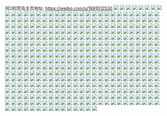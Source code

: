 阿2的荒岛主页地址: https://weibo.com/u/1991012530 
![](https://wx4.sinaimg.cn/mw2000/76ac70b2gy1h9et2fg5lkj21kw2dcb2a.jpg) 
![](https://wx4.sinaimg.cn/mw2000/76ac70b2gy1h9et2ddtcnj21kw2dc4qq.jpg) 
![](https://wx4.sinaimg.cn/mw2000/76ac70b2gy1h9et2hd7u2j21kw2dchdu.jpg) 
![](https://wx4.sinaimg.cn/mw2000/76ac70b2gy1h9et2jayh5j21kw2dce82.jpg) 
![](https://wx4.sinaimg.cn/mw2000/76ac70b2gy1h9et2lcbfdj21kw2dc7wi.jpg) 
![](https://wx4.sinaimg.cn/mw2000/76ac70b2gy1h9et2nfazgj21kw2dc4qq.jpg) 
![](https://wx4.sinaimg.cn/mw2000/76ac70b2gy1h9et2qoyavj21kw2dcb2a.jpg) 
![](https://wx4.sinaimg.cn/mw2000/76ac70b2gy1h9et2thrcoj21kw2dce82.jpg) 
![](https://wx4.sinaimg.cn/mw2000/76ac70b2gy1h9et2wjiwaj21kw2dcnpe.jpg) 
![](https://wx4.sinaimg.cn/mw2000/76ac70b2gy1h9et2yq3qhj21kw2dchdu.jpg) 
![](https://wx4.sinaimg.cn/mw2000/76ac70b2gy1h9et31uyuwj21kw2dce82.jpg) 
![](https://wx4.sinaimg.cn/mw2000/76ac70b2gy1h9et33vk49j21kw2dce82.jpg) 
![](https://wx4.sinaimg.cn/mw2000/76ac70b2gy1h9et36ch7ij21kw2dce82.jpg) 
![](https://wx4.sinaimg.cn/mw2000/76ac70b2gy1h90cs7b20kj21q72aykjm.jpg) 
![](https://wx4.sinaimg.cn/mw2000/76ac70b2gy1h90cs8ce36j21s02dchdu.jpg) 
![](https://wx4.sinaimg.cn/mw2000/76ac70b2gy1h90cs9ap9aj21s02dchdu.jpg) 
![](https://wx4.sinaimg.cn/mw2000/76ac70b2gy1h90csa9hrqj21p829nb2a.jpg) 
![](https://wx4.sinaimg.cn/mw2000/76ac70b2gy1h90csbcujuj21py2alb2a.jpg) 
![](https://wx4.sinaimg.cn/mw2000/76ac70b2gy1h90cscavbqj21s02dcb2a.jpg) 
![](https://wx4.sinaimg.cn/mw2000/76ac70b2gy1h90csdak8nj21ps2aee82.jpg) 
![](https://wx4.sinaimg.cn/mw2000/76ac70b2gy1h90cs6b765j21pe29ve82.jpg) 
![](https://wx4.sinaimg.cn/mw2000/76ac70b2gy1h90cse5ydqj21lo24w4qq.jpg) 
![](https://wx4.sinaimg.cn/mw2000/76ac70b2gy1h90csezx3cj21ne276b2a.jpg) 
![](https://wx4.sinaimg.cn/mw2000/76ac70b2gy1h8dzefr7b3j21vm35skjl.jpg) 
![](https://wx4.sinaimg.cn/mw2000/76ac70b2gy1h8dze33p0tj21w236cb2a.jpg) 
![](https://wx4.sinaimg.cn/mw2000/76ac70b2gy1h8dze9c9ftj21eo2cghac.jpg) 
![](https://wx4.sinaimg.cn/mw2000/76ac70b2gy1h8dze8qxg5j21gt2dj1kx.jpg) 
![](https://wx4.sinaimg.cn/mw2000/76ac70b2gy1h8dzee4ingj21vm35shdt.jpg) 
![](https://wx4.sinaimg.cn/mw2000/76ac70b2gy1h8dze5hrd6j21w036c4qq.jpg) 
![](https://wx4.sinaimg.cn/mw2000/76ac70b2gy1h8dzecli0rj21vl35snpd.jpg) 
![](https://wx4.sinaimg.cn/mw2000/76ac70b2gy1h8dze7vgzpj21w036c7wi.jpg) 
![](https://wx4.sinaimg.cn/mw2000/76ac70b2gy1h8dzeazo0rj21vm35skjm.jpg) 
![](https://wx4.sinaimg.cn/mw2000/76ac70b2gy1h8dze0xj4jj21vl35su0x.jpg) 
![](https://wx4.sinaimg.cn/mw2000/76ac70b2gy1h7uuf4hiltj218o1nknpd.jpg) 
![](https://wx4.sinaimg.cn/mw2000/76ac70b2gy1h7uuf741ujj21nk18oqv5.jpg) 
![](https://wx4.sinaimg.cn/mw2000/76ac70b2gy1h7uuf3luwxj218o1nkx6p.jpg) 
![](https://wx4.sinaimg.cn/mw2000/76ac70b2gy1h7uuf9r958j21nk18okjl.jpg) 
![](https://wx4.sinaimg.cn/mw2000/76ac70b2gy1h7uuf63fkpj21nk18ox6p.jpg) 
![](https://wx4.sinaimg.cn/mw2000/76ac70b2gy1h7uufb1rdaj218o1nk1ky.jpg) 
![](https://wx4.sinaimg.cn/mw2000/76ac70b2gy1h7uufdans2j21nk193u0x.jpg) 
![](https://wx4.sinaimg.cn/mw2000/76ac70b2gy1h7uufeigz0j218o1nku0x.jpg) 
![](https://wx4.sinaimg.cn/mw2000/76ac70b2gy1h7uufg0h2uj21nk18oqv5.jpg) 
![](https://wx4.sinaimg.cn/mw2000/76ac70b2gy1h7uuf8jjpsj21nk18ob2a.jpg) 
![](https://wx4.sinaimg.cn/mw2000/76ac70b2gy1h7uufhctnvj21nk18oqv5.jpg) 
![](https://wx4.sinaimg.cn/mw2000/76ac70b2gy1h7nj2aocztj21yc0wiqv5.jpg) 
![](https://wx4.sinaimg.cn/mw2000/76ac70b2gy1h7nj2c8syuj21yc0wiqv5.jpg) 
![](https://wx4.sinaimg.cn/mw2000/76ac70b2gy1h7mpri0xgej20u00u0wj4.jpg) 
![](https://wx4.sinaimg.cn/mw2000/76ac70b2gy1h7jr1kxg5jj22dc1kwnpd.jpg) 
![](https://wx4.sinaimg.cn/mw2000/76ac70b2gy1h7jr0gfbxtj22dc1kwu0x.jpg) 
![](https://wx4.sinaimg.cn/mw2000/76ac70b2gy1h7jr0kapdpj22dc1m2b2a.jpg) 
![](https://wx4.sinaimg.cn/mw2000/76ac70b2gy1h7jr0htwf5j21k72dcqv5.jpg) 
![](https://wx4.sinaimg.cn/mw2000/76ac70b2gy1h7jr0ilakvj21kw2dcb29.jpg) 
![](https://wx4.sinaimg.cn/mw2000/76ac70b2gy1h7jqphw9lgj22dc1kwnpd.jpg) 
![](https://wx4.sinaimg.cn/mw2000/76ac70b2gy1h7jqpjfwmzj22dc1kwqv5.jpg) 
![](https://wx4.sinaimg.cn/mw2000/76ac70b2gy1h7j8sr3z23j21900u0jz2.jpg) 
![](https://wx4.sinaimg.cn/mw2000/76ac70b2gy1h7j8srpguzj21900u0wuj.jpg) 
![](https://wx4.sinaimg.cn/mw2000/76ac70b2gy1h7j8snocm1j20u019qqbu.jpg) 
![](https://wx4.sinaimg.cn/mw2000/76ac70b2gy1h7j8sn9d4gj22p81st4qq.jpg) 
![](https://wx4.sinaimg.cn/mw2000/76ac70b2gy1h7j8sqfq8pj20u0190thk.jpg) 
![](https://wx4.sinaimg.cn/mw2000/76ac70b2gy1h7j8sl06r8j22p81stqv6.jpg) 
![](https://wx4.sinaimg.cn/mw2000/76ac70b2gy1h7j8sm62gaj21st2p8npe.jpg) 
![](https://wx4.sinaimg.cn/mw2000/76ac70b2gy1h7j8w8974qj21900u0tip.jpg) 
![](https://wx4.sinaimg.cn/mw2000/76ac70b2gy1h7j8so2z6ij20ty19ek1h.jpg) 
![](https://wx4.sinaimg.cn/mw2000/76ac70b2gy1h7j8souu8hj21900u0n4e.jpg) 
![](https://wx4.sinaimg.cn/mw2000/76ac70b2gy1h7j8sq25qcj20u0190jzx.jpg) 
![](https://wx4.sinaimg.cn/mw2000/76ac70b2gy1h66dif6urwj21s02dcgsw.jpg) 
![](https://wx4.sinaimg.cn/mw2000/76ac70b2gy1h66di7okxej21s02dcak4.jpg) 
![](https://wx4.sinaimg.cn/mw2000/76ac70b2gy1h66di9vp7qj23402bvk0y.jpg) 
![](https://wx4.sinaimg.cn/mw2000/76ac70b2gy1h66di31c1mj23402bv1kz.jpg) 
![](https://wx4.sinaimg.cn/mw2000/76ac70b2gy1h66di5kfiej236c367h34.jpg) 
![](https://wx4.sinaimg.cn/mw2000/76ac70b2gy1h66dih2a3pj20wx17w1ei.jpg) 
![](https://wx4.sinaimg.cn/mw2000/76ac70b2gy1h66die7hd1j23402bvgte.jpg) 
![](https://wx4.sinaimg.cn/mw2000/76ac70b2gy1h66dig8aqfj21pu2ag45u.jpg) 
![](https://wx4.sinaimg.cn/mw2000/76ac70b2gy1h66dic2m9zj23402bvtn0.jpg) 
![](https://wx4.sinaimg.cn/mw2000/76ac70b2gy1h4ri83yv7nj21jv2dchdt.jpg) 
![](https://wx4.sinaimg.cn/mw2000/76ac70b2gy1h4ri8uittsj21i62dcx6p.jpg) 
![](https://wx4.sinaimg.cn/mw2000/76ac70b2gy1h4ri7btpkqj21h02dchdt.jpg) 
![](https://wx4.sinaimg.cn/mw2000/76ac70b2gy1h4ri9invb4j21fw2dchdt.jpg) 
![](https://wx4.sinaimg.cn/mw2000/76ac70b2gy1h4ribyda6wj21hp28kb2a.jpg) 
![](https://wx4.sinaimg.cn/mw2000/76ac70b2gy1h4ria44rcvj21gm2dchdt.jpg) 
![](https://wx4.sinaimg.cn/mw2000/76ac70b2gy1h4riawrmwrj21kw2dcb2a.jpg) 
![](https://wx4.sinaimg.cn/mw2000/76ac70b2gy1h4ricib0cpj21h62dckjl.jpg) 
![](https://wx4.sinaimg.cn/mw2000/76ac70b2gy1h4ribh9tdhj21i62dchdt.jpg) 
![](https://wx4.sinaimg.cn/mw2000/76ac70b2gy1h4kjtljs76j21kw2dcb29.jpg) 
![](https://wx4.sinaimg.cn/mw2000/76ac70b2gy1h4kjt37uj4j21kw2dce81.jpg) 
![](https://wx4.sinaimg.cn/mw2000/76ac70b2gy1h4kjsw3c67j21kw2dce81.jpg) 
![](https://wx4.sinaimg.cn/mw2000/76ac70b2gy1h4kjskq2jrj21kw2dcb29.jpg) 
![](https://wx4.sinaimg.cn/mw2000/76ac70b2gy1h4kjspo27oj21c02dc4qp.jpg) 
![](https://wx4.sinaimg.cn/mw2000/76ac70b2gy1h4kjt9r2nvj21kw2dcb29.jpg) 
![](https://wx4.sinaimg.cn/mw2000/76ac70b2gy1h4kjtg9gbyj21kw2dcb29.jpg) 
![](https://wx4.sinaimg.cn/mw2000/76ac70b2gy1h4kjtxfvnvj21kw2dc7wh.jpg) 
![](https://wx4.sinaimg.cn/mw2000/76ac70b2gy1h4kjtrvec0j21kw2dce81.jpg) 
![](https://wx4.sinaimg.cn/mw2000/76ac70b2gy1h38z6f1569j23402bvkjl.jpg) 
![](https://wx4.sinaimg.cn/mw2000/76ac70b2gy1h38z6aqx2nj23402bvhdt.jpg) 
![](https://wx4.sinaimg.cn/mw2000/76ac70b2gy1h38z69j7kxj23402bve81.jpg) 
![](https://wx4.sinaimg.cn/mw2000/76ac70b2gy1h38z6bpb4aj23402bv4qq.jpg) 
![](https://wx4.sinaimg.cn/mw2000/76ac70b2gy1h38z69y2elj20zu1hr11s.jpg) 
![](https://wx4.sinaimg.cn/mw2000/76ac70b2gy1h38z6cmkbjj23402bvx6p.jpg) 
![](https://wx4.sinaimg.cn/mw2000/76ac70b2gy1h38z6dbolkj23402bvu0x.jpg) 
![](https://wx4.sinaimg.cn/mw2000/76ac70b2gy1h38z6g06iuj23402bv4qq.jpg) 
![](https://wx4.sinaimg.cn/mw2000/76ac70b2gy1h38z6ebf2cj23402bvu0x.jpg) 
![](https://wx4.sinaimg.cn/mw2000/76ac70b2gy1h322mxp2hlj21ge25jh51.jpg) 
![](https://wx4.sinaimg.cn/mw2000/76ac70b2gy1h322myb8kgj21jl2db4p0.jpg) 
![](https://wx4.sinaimg.cn/mw2000/76ac70b2gy1h322mxckqtj21kw2dbqtc.jpg) 
![](https://wx4.sinaimg.cn/mw2000/76ac70b2gy1h322mz14upj222o340kjl.jpg) 
![](https://wx4.sinaimg.cn/mw2000/76ac70b2gy1h322n0f5s7j21kw2dc1kx.jpg) 
![](https://wx4.sinaimg.cn/mw2000/76ac70b2gy1h322n0wh3pj21kw2d9qox.jpg) 
![](https://wx4.sinaimg.cn/mw2000/76ac70b2gy1h322n1jtyuj21kw2dc1kx.jpg) 
![](https://wx4.sinaimg.cn/mw2000/76ac70b2gy1h322n27hftj21kw2dc7wh.jpg) 
![](https://wx4.sinaimg.cn/mw2000/76ac70b2gy1h2o8x19yydj23402bvqv5.jpg) 
![](https://wx4.sinaimg.cn/mw2000/76ac70b2gy1h2o8x2m60gj23402bvqv5.jpg) 
![](https://wx4.sinaimg.cn/mw2000/76ac70b2gy1h2o8x3jwm3j22c033v7wi.jpg) 
![](https://wx4.sinaimg.cn/mw2000/76ac70b2gy1h2o8x56btaj23402bv4qq.jpg) 
![](https://wx4.sinaimg.cn/mw2000/76ac70b2gy1h2o8x68gahj23402bvu0x.jpg) 
![](https://wx4.sinaimg.cn/mw2000/76ac70b2gy1h2o8x80t2qj23402bvnpe.jpg) 
![](https://wx4.sinaimg.cn/mw2000/76ac70b2gy1h2o8xblj5lj23402bv1ky.jpg) 
![](https://wx4.sinaimg.cn/mw2000/76ac70b2gy1h2m74ebaioj23402bvx6q.jpg) 
![](https://wx4.sinaimg.cn/mw2000/76ac70b2gy1h2m74adtfcj23402bvu0y.jpg) 
![](https://wx4.sinaimg.cn/mw2000/76ac70b2gy1h2m74bqj2dj23402bvx6q.jpg) 
![](https://wx4.sinaimg.cn/mw2000/76ac70b2gy1h2m74ctiljj23402bvnpe.jpg) 
![](https://wx4.sinaimg.cn/mw2000/76ac70b2gy1h2m747fpdtj22c033v1kz.jpg) 
![](https://wx4.sinaimg.cn/mw2000/76ac70b2gy1h2m748sij1j23402bvhdu.jpg) 
![](https://wx4.sinaimg.cn/mw2000/76ac70b2gy1h2221cxy6yj21kw2dcb29.jpg) 
![](https://wx4.sinaimg.cn/mw2000/76ac70b2gy1h2221gzjyyj21kw2dce81.jpg) 
![](https://wx4.sinaimg.cn/mw2000/76ac70b2gy1h2221juuraj21kw2dchdt.jpg) 
![](https://wx4.sinaimg.cn/mw2000/76ac70b2gy1h2221m7nwbj21kw2dce81.jpg) 
![](https://wx4.sinaimg.cn/mw2000/76ac70b2gy1h2221p3bxwj21kw2dchdt.jpg) 
![](https://wx4.sinaimg.cn/mw2000/76ac70b2gy1h2221rykptj21kw2dce81.jpg) 
![](https://wx4.sinaimg.cn/mw2000/76ac70b2gy1h22219ny2qj21kw2dc7wh.jpg) 
![](https://wx4.sinaimg.cn/mw2000/76ac70b2gy1h2221w895nj21kw2dcb29.jpg) 
![](https://wx4.sinaimg.cn/mw2000/76ac70b2gy1h2221zhk72j21kw2dcb29.jpg) 
![](https://wx4.sinaimg.cn/mw2000/76ac70b2gy1h22223z7vgj21kw2dce81.jpg) 
![](https://wx4.sinaimg.cn/mw2000/76ac70b2gy1h1oiqtfxu5j23402bvqv6.jpg) 
![](https://wx4.sinaimg.cn/mw2000/76ac70b2gy1h1oiqw942aj23402bvb2a.jpg) 
![](https://wx4.sinaimg.cn/mw2000/76ac70b2gy1h1oir1q09vj23402bvnpe.jpg) 
![](https://wx4.sinaimg.cn/mw2000/76ac70b2gy1h1oiqyvwf1j23402bvnpe.jpg) 
![](https://wx4.sinaimg.cn/mw2000/76ac70b2gy1h1oir33i3ij234022o1ky.jpg) 
![](https://wx4.sinaimg.cn/mw2000/76ac70b2gy1h1oiqxo13zj23402bve82.jpg) 
![](https://wx4.sinaimg.cn/mw2000/76ac70b2gy1h1oiquqlswj23402bvu0x.jpg) 
![](https://wx4.sinaimg.cn/mw2000/76ac70b2gy1h1oiqrz7yvj23402bv1kz.jpg) 
![](https://wx4.sinaimg.cn/mw2000/76ac70b2gy1h1oir0a9jnj23402bvhdu.jpg) 
![](https://wx4.sinaimg.cn/mw2000/76ac70b2gy1h1jzkiblk8j222o3401ky.jpg) 
![](https://wx4.sinaimg.cn/mw2000/76ac70b2gy1h1jzkkzxeyj222o3404qq.jpg) 
![](https://wx4.sinaimg.cn/mw2000/76ac70b2gy1h1jzko9hhzj222o340x6p.jpg) 
![](https://wx4.sinaimg.cn/mw2000/76ac70b2gy1h1jzksfvg7j222o3401ky.jpg) 
![](https://wx4.sinaimg.cn/mw2000/76ac70b2gy1h1jzl779gxj222o3401ky.jpg) 
![](https://wx4.sinaimg.cn/mw2000/76ac70b2gy1h1jzkwb5ivj222o340b2a.jpg) 
![](https://wx4.sinaimg.cn/mw2000/76ac70b2gy1h1jzkzs2frj222o340x6p.jpg) 
![](https://wx4.sinaimg.cn/mw2000/76ac70b2gy1h1jzl32kgtj222o3401ky.jpg) 
![](https://wx4.sinaimg.cn/mw2000/76ac70b2gy1h1jzla6sklj222o3401ky.jpg) 
![](https://wx4.sinaimg.cn/mw2000/76ac70b2gy1h1jzlef0c4j234022o1ky.jpg) 
![](https://wx4.sinaimg.cn/mw2000/76ac70b2gy1h1jzlk0ebdj222o3407wi.jpg) 
![](https://wx4.sinaimg.cn/mw2000/76ac70b2gy1h1jzlpdlxwj222o3404qq.jpg) 
![](https://wx4.sinaimg.cn/mw2000/76ac70b2gy1h1jzlsjop2j222o340b2a.jpg) 
![](https://wx4.sinaimg.cn/mw2000/76ac70b2gy1h1jzlwgqmzj222o340b2a.jpg) 
![](https://wx4.sinaimg.cn/mw2000/76ac70b2gy1h1jzkf5m6aj222o340x6p.jpg) 
![](https://wx4.sinaimg.cn/mw2000/76ac70b2gy1h1jzm11h8gj222o3404qq.jpg) 
![](https://wx4.sinaimg.cn/mw2000/76ac70b2gy1h1jzm52t86j222o340e82.jpg) 
![](https://wx4.sinaimg.cn/mw2000/76ac70b2gy1h1jzm9eithj222o3401ky.jpg) 
![](https://wx4.sinaimg.cn/mw2000/76ac70b2gy1h1dsckawd8j23402bvb2a.jpg) 
![](https://wx4.sinaimg.cn/mw2000/76ac70b2gy1h1dscw7n3gj22c033vnpe.jpg) 
![](https://wx4.sinaimg.cn/mw2000/76ac70b2gy1h1dscrqqv4j23402bvnpe.jpg) 
![](https://wx4.sinaimg.cn/mw2000/76ac70b2gy1h1dscle5l4j23401qvkjl.jpg) 
![](https://wx4.sinaimg.cn/mw2000/76ac70b2gy1h1dscnjr8gj23402bv1ky.jpg) 
![](https://wx4.sinaimg.cn/mw2000/76ac70b2gy1h1dscpwvogj22c033v7wi.jpg) 
![](https://wx4.sinaimg.cn/mw2000/76ac70b2gy1h1dscopnzaj23401qvnpd.jpg) 
![](https://wx4.sinaimg.cn/mw2000/76ac70b2gy1h1dsct3n72j23401qv1ky.jpg) 
![](https://wx4.sinaimg.cn/mw2000/76ac70b2gy1h1dscut4v9j23402bvkjm.jpg) 
![](https://wx4.sinaimg.cn/mw2000/76ac70b2gy1h122n094rfj222o3404qr.jpg) 
![](https://wx4.sinaimg.cn/mw2000/76ac70b2gy1h122msghr5j23402bvu0y.jpg) 
![](https://wx4.sinaimg.cn/mw2000/76ac70b2gy1h122mrhmmoj215o1jk4qp.jpg) 
![](https://wx4.sinaimg.cn/mw2000/76ac70b2gy1h122mtjw1lj23402bv4qr.jpg) 
![](https://wx4.sinaimg.cn/mw2000/76ac70b2gy1h122my3y97j222o3401kz.jpg) 
![](https://wx4.sinaimg.cn/mw2000/76ac70b2gy1h122muv6gmj23402bv4qr.jpg) 
![](https://wx4.sinaimg.cn/mw2000/76ac70b2gy1h122mvve7lj23402bvnpe.jpg) 
![](https://wx4.sinaimg.cn/mw2000/76ac70b2gy1h122mwxrbmj23402bvkjm.jpg) 
![](https://wx4.sinaimg.cn/mw2000/76ac70b2gy1h122mz1swqj234022okjm.jpg) 
![](https://wx4.sinaimg.cn/mw2000/76ac70b2gy1h0qigw5cpgj22c033v4qq.jpg) 
![](https://wx4.sinaimg.cn/mw2000/76ac70b2gy1h0qigx8t9fj22c033vkjl.jpg) 
![](https://wx4.sinaimg.cn/mw2000/76ac70b2gy1h0qigu9d71j22c033ve82.jpg) 
![](https://wx4.sinaimg.cn/mw2000/76ac70b2gy1h0c5wa1n12j23402byx6p.jpg) 
![](https://wx4.sinaimg.cn/mw2000/76ac70b2gy1h0c5wav8p8j22c033y1ky.jpg) 
![](https://wx4.sinaimg.cn/mw2000/76ac70b2gy1h0c5wbmj91j23402byu0x.jpg) 
![](https://wx4.sinaimg.cn/mw2000/76ac70b2gy1h0c5wch0w2j22c033y4qq.jpg) 
![](https://wx4.sinaimg.cn/mw2000/76ac70b2gy1h0c5wdmr3yj22c033yx6p.jpg) 
![](https://wx4.sinaimg.cn/mw2000/76ac70b2gy1h0c5weipf6j23402byx6p.jpg) 
![](https://wx4.sinaimg.cn/mw2000/76ac70b2gy1h0c5wfoxezj23402byu0x.jpg) 
![](https://wx4.sinaimg.cn/mw2000/76ac70b2gy1h0c5w95dp4j20wi1yadyv.jpg) 
![](https://wx4.sinaimg.cn/mw2000/76ac70b2gy1h0c5wgi8guj23402by1ky.jpg) 
![](https://wx4.sinaimg.cn/mw2000/76ac70b2gy1h01jt8jwejj22c0340x6p.jpg) 
![](https://wx4.sinaimg.cn/mw2000/76ac70b2gy1h01jt9bpetj22c0340x6p.jpg) 
![](https://wx4.sinaimg.cn/mw2000/76ac70b2gy1h01jtczaelj22c03404qq.jpg) 
![](https://wx4.sinaimg.cn/mw2000/76ac70b2gy1h01jtdztrej22c03407wi.jpg) 
![](https://wx4.sinaimg.cn/mw2000/76ac70b2gy1h01jteckobj20ap0hi75d.jpg) 
![](https://wx4.sinaimg.cn/mw2000/76ac70b2gy1h01jtfgypsj22c03ct1kz.jpg) 
![](https://wx4.sinaimg.cn/mw2000/76ac70b2gy1h01jt7hsuuj22c0340npe.jpg) 
![](https://wx4.sinaimg.cn/mw2000/76ac70b2gy1h01jtgbbrdj22c03404qq.jpg) 
![](https://wx4.sinaimg.cn/mw2000/76ac70b2gy1h01jthew18j22c03401ky.jpg) 
![](https://wx4.sinaimg.cn/mw2000/76ac70b2gy1gzzcdxuvwcj21gj26tb29.jpg) 
![](https://wx4.sinaimg.cn/mw2000/76ac70b2gy1gzzcduu73ej22013234qp.jpg) 
![](https://wx4.sinaimg.cn/mw2000/76ac70b2gy1gzzce2tzd7j21kw2dckjm.jpg) 
![](https://wx4.sinaimg.cn/mw2000/76ac70b2gy1gzzce8jtnsj22dc1kwnpd.jpg) 
![](https://wx4.sinaimg.cn/mw2000/76ac70b2gy1gzzce4ne7cj21kw2dcb29.jpg) 
![](https://wx4.sinaimg.cn/mw2000/76ac70b2gy1gzx1oedhmwj22c033y1ky.jpg) 
![](https://wx4.sinaimg.cn/mw2000/76ac70b2gy1gzx1omi7hdj23402bynpd.jpg) 
![](https://wx4.sinaimg.cn/mw2000/76ac70b2gy1gzx1oinsujj23402by1ky.jpg) 
![](https://wx4.sinaimg.cn/mw2000/76ac70b2gy1gzx1od4rm0j22c033yx6p.jpg) 
![](https://wx4.sinaimg.cn/mw2000/76ac70b2gy1gzx1ok5wv8j234033ynpe.jpg) 
![](https://wx4.sinaimg.cn/mw2000/76ac70b2gy1gzx1ohfrgxj22c033yqv5.jpg) 
![](https://wx4.sinaimg.cn/mw2000/76ac70b2gy1gzx1oggu4cj23402by1ky.jpg) 
![](https://wx4.sinaimg.cn/mw2000/76ac70b2gy1gzx1ol23h8j21i10vhk9j.jpg) 
![](https://wx4.sinaimg.cn/mw2000/76ac70b2gy1gzx1ofeelij23402by1ky.jpg) 
![](https://wx4.sinaimg.cn/mw2000/76ac70b2gy1gzx1ols212j23401qye81.jpg) 
![](https://wx4.sinaimg.cn/mw2000/76ac70b2gy1gzqvnaw4uoj23402byu0x.jpg) 
![](https://wx4.sinaimg.cn/mw2000/76ac70b2gy1gzqvna0r94j22c033yx6p.jpg) 
![](https://wx4.sinaimg.cn/mw2000/76ac70b2gy1gzqvn5laoyj23402byu0x.jpg) 
![](https://wx4.sinaimg.cn/mw2000/76ac70b2gy1gzqvn441lmj23402bynpe.jpg) 
![](https://wx4.sinaimg.cn/mw2000/76ac70b2gy1gzqvnbnbu9j21pn30mhdt.jpg) 
![](https://wx4.sinaimg.cn/mw2000/76ac70b2gy1gzqvn8uv4fj23402byb29.jpg) 
![](https://wx4.sinaimg.cn/mw2000/76ac70b2gy1gzqvn2s8dqj23402byu0x.jpg) 
![](https://wx4.sinaimg.cn/mw2000/76ac70b2gy1gzqvn6fyvvj23402bykjl.jpg) 
![](https://wx4.sinaimg.cn/mw2000/76ac70b2gy1gzqvn7tvrtj23402bynpd.jpg) 
![](https://wx4.sinaimg.cn/mw2000/76ac70b2gy1gxwae8kjj7j23402byx6p.jpg) 
![](https://wx4.sinaimg.cn/mw2000/76ac70b2gy1gxwaebrpjfj22cj1kchdt.jpg) 
![](https://wx4.sinaimg.cn/mw2000/76ac70b2gy1gxwaealj4lj23402by4qq.jpg) 
![](https://wx4.sinaimg.cn/mw2000/76ac70b2gy1gxwae5l5myj22c033yqv6.jpg) 
![](https://wx4.sinaimg.cn/mw2000/76ac70b2gy1gxwae67apjj23401qyhdt.jpg) 
![](https://wx4.sinaimg.cn/mw2000/76ac70b2gy1gxwae9nupej234033yu0y.jpg) 
![](https://wx4.sinaimg.cn/mw2000/76ac70b2gy1gxwaeb7jb3j21qx2bvqv5.jpg) 
![](https://wx4.sinaimg.cn/mw2000/76ac70b2gy1gxwae7185cj23402byqv5.jpg) 
![](https://wx4.sinaimg.cn/mw2000/76ac70b2gy1gxwae42xd6j23401qy1ky.jpg) 
![](https://wx4.sinaimg.cn/mw2000/76ac70b2gy1gxk8jot1ygj22ud1w8u0z.jpg) 
![](https://wx4.sinaimg.cn/mw2000/76ac70b2gy1gxk8jqyit1j21pq2km1l0.jpg) 
![](https://wx4.sinaimg.cn/mw2000/76ac70b2gy1gxk8jte5cej22ud1w8hdw.jpg) 
![](https://wx4.sinaimg.cn/mw2000/76ac70b2gy1gxk8jvqjphj21w82udhdv.jpg) 
![](https://wx4.sinaimg.cn/mw2000/76ac70b2gy1gxk8k0guzvj21tl2qekjo.jpg) 
![](https://wx4.sinaimg.cn/mw2000/76ac70b2gy1gxk8k3nbf7j22ud1w8u10.jpg) 
![](https://wx4.sinaimg.cn/mw2000/76ac70b2gy1gxk8jxuwbqj22ud1w8npg.jpg) 
![](https://wx4.sinaimg.cn/mw2000/76ac70b2gy1gxk8jmno26j21w82udhdw.jpg) 
![](https://wx4.sinaimg.cn/mw2000/76ac70b2gy1gxk8k6mq3mj22ud1w8npg.jpg) 
![](https://wx4.sinaimg.cn/mw2000/76ac70b2gy1gxk8k9ojkhj21w82udu0z.jpg) 
![](https://wx4.sinaimg.cn/mw2000/76ac70b2gy1gxg134nx4nj21w82ud4qr.jpg) 
![](https://wx4.sinaimg.cn/mw2000/76ac70b2gy1gxg1382r2dj21w82udb2b.jpg) 
![](https://wx4.sinaimg.cn/mw2000/76ac70b2gy1gxg130n7ijj21w82ud4qs.jpg) 
![](https://wx4.sinaimg.cn/mw2000/76ac70b2gy1gxg13axv5mj21w82ud7wk.jpg) 
![](https://wx4.sinaimg.cn/mw2000/76ac70b2gy1gxg13n28gvj22ud1w8qv7.jpg) 
![](https://wx4.sinaimg.cn/mw2000/76ac70b2gy1gxg13fgwfyj21w82udx6r.jpg) 
![](https://wx4.sinaimg.cn/mw2000/76ac70b2gy1gxg13u931nj22ud1w8e85.jpg) 
![](https://wx4.sinaimg.cn/mw2000/76ac70b2gy1gxg13rbtqlj21w82ud7wk.jpg) 
![](https://wx4.sinaimg.cn/mw2000/76ac70b2gy1gxg14j322ij21w82ud1l1.jpg) 
![](https://wx4.sinaimg.cn/mw2000/76ac70b2gy1gxg13k1e5sj21w82ud7wl.jpg) 
![](https://wx4.sinaimg.cn/mw2000/76ac70b2gy1gxg14mgczqj21w82udu0y.jpg) 
![](https://wx4.sinaimg.cn/mw2000/76ac70b2gy1gxet6uky7aj21w82ude83.jpg) 
![](https://wx4.sinaimg.cn/mw2000/76ac70b2gy1gxet6ex6wij21w82udqv7.jpg) 
![](https://wx4.sinaimg.cn/mw2000/76ac70b2gy1gxet5zpb0pj21w82udnpf.jpg) 
![](https://wx4.sinaimg.cn/mw2000/76ac70b2gy1gxet624ksqj21w82udhdv.jpg) 
![](https://wx4.sinaimg.cn/mw2000/76ac70b2gy1gxet6mirkgj21sq2p3npf.jpg) 
![](https://wx4.sinaimg.cn/mw2000/76ac70b2gy1gxet6ae7zfj21mw2hrb2a.jpg) 
![](https://wx4.sinaimg.cn/mw2000/76ac70b2gy1gxet6d4ctaj22ud1w8npf.jpg) 
![](https://wx4.sinaimg.cn/mw2000/76ac70b2gy1gxet64rl4vj22ud1w8qv7.jpg) 
![](https://wx4.sinaimg.cn/mw2000/76ac70b2gy1gxet6rush0j21uq2udkjn.jpg) 
![](https://wx4.sinaimg.cn/mw2000/76ac70b2gy1gxet6hj3xrj21w82udhdv.jpg) 
![](https://wx4.sinaimg.cn/mw2000/76ac70b2gy1gxet6j5iovj21n62grqv6.jpg) 
![](https://wx4.sinaimg.cn/mw2000/76ac70b2gy1gxet5xfowrj21sg2opu0z.jpg) 
![](https://wx4.sinaimg.cn/mw2000/76ac70b2gy1gxet6ozxgrj21w82ud4qs.jpg) 
![](https://wx4.sinaimg.cn/mw2000/76ac70b2gy1gxet6wvuxkj21n12gknpf.jpg) 
![](https://wx4.sinaimg.cn/mw2000/76ac70b2gy1gxet6yi389j21w82udhdv.jpg) 
![](https://wx4.sinaimg.cn/mw2000/76ac70b2gy1gx10y23ndgj22vo1xj7wj.jpg) 
![](https://wx4.sinaimg.cn/mw2000/76ac70b2gy1gx10xstszxj21xj2vob2b.jpg) 
![](https://wx4.sinaimg.cn/mw2000/76ac70b2gy1gx10xvnpsuj21re2p7u0y.jpg) 
![](https://wx4.sinaimg.cn/mw2000/76ac70b2gy1gx10yamg8zj20wi1ya4qp.jpg) 
![](https://wx4.sinaimg.cn/mw2000/76ac70b2gy1gx10y0akv0j22vo1xjkjn.jpg) 
![](https://wx4.sinaimg.cn/mw2000/76ac70b2gy1gx10xwbtpij20wi1ya4ns.jpg) 
![](https://wx4.sinaimg.cn/mw2000/76ac70b2gy1gx10y3ewz4j22vo1xj1kz.jpg) 
![](https://wx4.sinaimg.cn/mw2000/76ac70b2gy1gx10xxibz8j23401qykjm.jpg) 
![](https://wx4.sinaimg.cn/mw2000/76ac70b2gy1gx10y50lgwj21xj2px1kz.jpg) 
![](https://wx4.sinaimg.cn/mw2000/76ac70b2gy1gwkxwp0s17j22c03404qp.jpg) 
![](https://wx4.sinaimg.cn/mw2000/76ac70b2gy1gwkxwjgl5hj22c0340qs4.jpg) 
![](https://wx4.sinaimg.cn/mw2000/76ac70b2gy1gwkxwkdnksj22c03401kx.jpg) 
![](https://wx4.sinaimg.cn/mw2000/76ac70b2gy1gwkxwld7nhj22c03404qp.jpg) 
![](https://wx4.sinaimg.cn/mw2000/76ac70b2gy1gwkxwny90yj22c03401i2.jpg) 
![](https://wx4.sinaimg.cn/mw2000/76ac70b2gy1gwkxwq7qubj22c03404qp.jpg) 
![](https://wx4.sinaimg.cn/mw2000/76ac70b2gy1gwkxwmypqbj22ac340hdu.jpg) 
![](https://wx4.sinaimg.cn/mw2000/76ac70b2gy1gwkxwuq2mgj22c0340e82.jpg) 
![](https://wx4.sinaimg.cn/mw2000/76ac70b2gy1gwkxws4e28j22c0340hdu.jpg) 
![](https://wx4.sinaimg.cn/mw2000/76ac70b2gy1gwkxwwhnb4j22c03401ky.jpg) 
![](https://wx4.sinaimg.cn/mw2000/76ac70b2gy1gwkxwy2qvmj229k340npe.jpg) 
![](https://wx4.sinaimg.cn/mw2000/76ac70b2gy1gwfy35b6mrj222o340x6p.jpg) 
![](https://wx4.sinaimg.cn/mw2000/76ac70b2gy1gwac0pvsygj22c0340hdv.jpg) 
![](https://wx4.sinaimg.cn/mw2000/76ac70b2gy1gwac0s6ofmj22c0340u10.jpg) 
![](https://wx4.sinaimg.cn/mw2000/76ac70b2gy1gwac0uytgmj22c03404qt.jpg) 
![](https://wx4.sinaimg.cn/mw2000/76ac70b2gy1gwac0wqrn5j22c0340x6r.jpg) 
![](https://wx4.sinaimg.cn/mw2000/76ac70b2gy1gwac10zprwj22au3404qr.jpg) 
![](https://wx4.sinaimg.cn/mw2000/76ac70b2gy1gwac0yzbifj22c0340x6r.jpg) 
![](https://wx4.sinaimg.cn/mw2000/76ac70b2gy1gwac12j3wrj22as354b2a.jpg) 
![](https://wx4.sinaimg.cn/mw2000/76ac70b2gy1gwac0o00emj22as33ze82.jpg) 
![](https://wx4.sinaimg.cn/mw2000/76ac70b2gy1gwac13lenyj22au3404qq.jpg) 
![](https://wx4.sinaimg.cn/mw2000/76ac70b2gy1gw9jcx5xm1j23402gd7wk.jpg) 
![](https://wx4.sinaimg.cn/mw2000/76ac70b2gy1gw9jcvamp3j23402e91l0.jpg) 
![](https://wx4.sinaimg.cn/mw2000/76ac70b2gy1gw7krk9jwzj20u0140jw8.jpg) 
![](https://wx4.sinaimg.cn/mw2000/76ac70b2gy1gw1bv5gbogj22c0340u0z.jpg) 
![](https://wx4.sinaimg.cn/mw2000/76ac70b2gy1gw1bv6ou9dj22c0340e83.jpg) 
![](https://wx4.sinaimg.cn/mw2000/76ac70b2gy1gw1bvaelrvj225k2vdu0x.jpg) 
![](https://wx4.sinaimg.cn/mw2000/76ac70b2gy1gw1bv7t7dcj22c0340b2b.jpg) 
![](https://wx4.sinaimg.cn/mw2000/76ac70b2gy1gw1bvbk57fj22c0340npe.jpg) 
![](https://wx4.sinaimg.cn/mw2000/76ac70b2gy1gw1bv9mu9dj22c0340e82.jpg) 
![](https://wx4.sinaimg.cn/mw2000/76ac70b2gy1gw1bv49dduj22c0340npf.jpg) 
![](https://wx4.sinaimg.cn/mw2000/76ac70b2gy1gw1bv8qyhij22c0340b2a.jpg) 
![](https://wx4.sinaimg.cn/mw2000/76ac70b2gy1gvsj3f2uwqj22172plu0x.jpg) 
![](https://wx4.sinaimg.cn/mw2000/76ac70b2gy1gvsj3hwrghj222o2rkkjl.jpg) 
![](https://wx4.sinaimg.cn/mw2000/76ac70b2gy1gvsj3d64gkj222o2rk1ky.jpg) 
![](https://wx4.sinaimg.cn/mw2000/76ac70b2gy1gvsj3eax17j222o2rkkjl.jpg) 
![](https://wx4.sinaimg.cn/mw2000/76ac70b2gy1gvsj3ghlkmj21zv2nte81.jpg) 
![](https://wx4.sinaimg.cn/mw2000/76ac70b2gy1gvsj3fspt6j21vl2i3hdt.jpg) 
![](https://wx4.sinaimg.cn/mw2000/76ac70b2gy1gvsj3ikkmij21x82kbnpd.jpg) 
![](https://wx4.sinaimg.cn/mw2000/76ac70b2gy1gvsj3c47g5j220l2os1ky.jpg) 
![](https://wx4.sinaimg.cn/mw2000/76ac70b2gy1gvsj3h5kv6j21zx2nwqv5.jpg) 
![](https://wx4.sinaimg.cn/mw2000/76ac70b2gy1gsuwqbvjthj235s35s7wj.jpg) 
![](https://wx4.sinaimg.cn/mw2000/76ac70b2gy1gsuwqesi5sj235s23ub2a.jpg) 
![](https://wx4.sinaimg.cn/mw2000/76ac70b2gy1gsuwqi2uefj235s2dcb2a.jpg) 
![](https://wx4.sinaimg.cn/mw2000/76ac70b2gy1gsuwql5mv1j235s2dckjm.jpg) 
![](https://wx4.sinaimg.cn/mw2000/76ac70b2gy1gsuwqofctyj21kw35su0x.jpg) 
![](https://wx4.sinaimg.cn/mw2000/76ac70b2gy1gsuwqrzidfj235s2dcnpe.jpg) 
![](https://wx4.sinaimg.cn/mw2000/76ac70b2gy1gsuwqvi5ypj235s2dc1kz.jpg) 
![](https://wx4.sinaimg.cn/mw2000/76ac70b2gy1gsuwqzfuizj235s2dcb2b.jpg) 
![](https://wx4.sinaimg.cn/mw2000/76ac70b2gy1gsuwr2z6qdj235s2dcqv6.jpg) 
![](https://wx4.sinaimg.cn/mw2000/76ac70b2gy1gsuwr6xg0wj235s2dckjm.jpg) 
![](https://wx4.sinaimg.cn/mw2000/76ac70b2gy1gsuwraer5oj223u35sqv6.jpg) 
![](https://wx4.sinaimg.cn/mw2000/76ac70b2gy1gse9ny6stmj217m0o8qcn.jpg) 
![](https://wx4.sinaimg.cn/mw2000/76ac70b2gy1gse9o04fjnj21760o67a7.jpg) 
![](https://wx4.sinaimg.cn/mw2000/76ac70b2gy1gse9o3oji7j217g0oqdm5.jpg) 
![](https://wx4.sinaimg.cn/mw2000/76ac70b2gy1gse9o9ub4zj217k0ocjwz.jpg) 
![](https://wx4.sinaimg.cn/mw2000/76ac70b2gy1gse9o5so1cj21740oigv2.jpg) 
![](https://wx4.sinaimg.cn/mw2000/76ac70b2gy1gse9o6wx2cj217c0o6q7e.jpg) 
![](https://wx4.sinaimg.cn/mw2000/76ac70b2gy1gse9o8fsfaj217i0oeahw.jpg) 
![](https://wx4.sinaimg.cn/mw2000/002aK5jkgy1gse9nx9dckj616y0o8jwr02.jpg) 
![](https://wx4.sinaimg.cn/mw2000/76ac70b2gy1gse9ob3nmnj217m0oeq5w.jpg) 
![](https://wx4.sinaimg.cn/mw2000/76ac70b2gy1gquomnp50yj21jk2bcx6t.jpg) 
![](https://wx4.sinaimg.cn/mw2000/76ac70b2gy1gquomplnlcj21jk2bc4qv.jpg) 
![](https://wx4.sinaimg.cn/mw2000/76ac70b2gy1gquomhprw2j21jk2bc1l2.jpg) 
![](https://wx4.sinaimg.cn/mw2000/76ac70b2gy1gquomjmm8zj21jk2bcnpg.jpg) 
![](https://wx4.sinaimg.cn/mw2000/76ac70b2gy1gquomrl3mzj21jk2bchdy.jpg) 
![](https://wx4.sinaimg.cn/mw2000/76ac70b2gy1gquomfxa0zj22bc1jke84.jpg) 
![](https://wx4.sinaimg.cn/mw2000/76ac70b2gy1gquomwky3kj222o340e82.jpg) 
![](https://wx4.sinaimg.cn/mw2000/76ac70b2gy1gquomm02lrj2217340npd.jpg) 
![](https://wx4.sinaimg.cn/mw2000/76ac70b2gy1gquomvk784j222o3404qq.jpg) 
![](https://wx4.sinaimg.cn/mw2000/76ac70b2gy1gquoq2dgnkj222z340qv5.jpg) 
![](https://wx4.sinaimg.cn/mw2000/76ac70b2gy1gquoq3d0o8j221o340hdu.jpg) 
![](https://wx4.sinaimg.cn/mw2000/76ac70b2gy1gquomucnkdj224r340x6p.jpg) 
![](https://wx4.sinaimg.cn/mw2000/76ac70b2gy1gquoq4i98oj222o3401ky.jpg) 
![](https://wx4.sinaimg.cn/mw2000/76ac70b2gy1gquoq5iskcj222o3404qq.jpg) 
![](https://wx4.sinaimg.cn/mw2000/76ac70b2gy1gquoq6kavjj221b340kjm.jpg) 
![](https://wx4.sinaimg.cn/mw2000/76ac70b2gy1gqntuigxnfj22bc334x6q.jpg) 
![](https://wx4.sinaimg.cn/mw2000/76ac70b2gy1gqntw2bfgaj21na2ioqv5.jpg) 
![](https://wx4.sinaimg.cn/mw2000/76ac70b2gy1gqntw0af80j23342bc4qu.jpg) 
![](https://wx4.sinaimg.cn/mw2000/76ac70b2gy1gqntw1iuhhj21or2io4qq.jpg) 
![](https://wx4.sinaimg.cn/mw2000/76ac70b2gy1gqntugvk65j21ul2re7wi.jpg) 
![](https://wx4.sinaimg.cn/mw2000/76ac70b2gy1gqntw33jn8j22io1ornpd.jpg) 
![](https://wx4.sinaimg.cn/mw2000/76ac70b2gy1gqntw3o0yqj21ya1d9qjn.jpg) 
![](https://wx4.sinaimg.cn/mw2000/76ac70b2gy1gqntw4dx7rj22io1qihdt.jpg) 
![](https://wx4.sinaimg.cn/mw2000/76ac70b2gy1gqntukkueyj265o4ase84.jpg) 
![](https://wx4.sinaimg.cn/mw2000/76ac70b2gy1gqmwj66y3oj222o3401l1.jpg) 
![](https://wx4.sinaimg.cn/mw2000/76ac70b2gy1gnsbzvrhhtj21o02807wh.jpg) 
![](https://wx4.sinaimg.cn/mw2000/76ac70b2gy1gnsbzu1e9ij21o0280qv5.jpg) 
![](https://wx4.sinaimg.cn/mw2000/76ac70b2gy1gnsbzszp03j21o0280b29.jpg) 
![](https://wx4.sinaimg.cn/mw2000/76ac70b2gy1gnsbzwnfcuj21o0280e81.jpg) 
![](https://wx4.sinaimg.cn/mw2000/76ac70b2gy1gnsbzuyiokj21o0280npd.jpg) 
![](https://wx4.sinaimg.cn/mw2000/76ac70b2gy1gnsbzx95wvj21o02801js.jpg) 
![](https://wx4.sinaimg.cn/mw2000/76ac70b2gy1gnsbzy4ivyj21o0280b29.jpg) 
![](https://wx4.sinaimg.cn/mw2000/76ac70b2gy1gnsbzzumzgj21o0280npd.jpg) 
![](https://wx4.sinaimg.cn/mw2000/76ac70b2gy1gnsbzz0rzvj21o0280b29.jpg) 
![](https://wx4.sinaimg.cn/mw2000/76ac70b2gy1gn68gneshyj20u019gqv5.jpg) 
![](https://wx4.sinaimg.cn/mw2000/76ac70b2gy1gn68gq5tl7j20u019s1ky.jpg) 
![](https://wx4.sinaimg.cn/mw2000/76ac70b2gy1gn68ghqj04j22io1qi1ky.jpg) 
![](https://wx4.sinaimg.cn/mw2000/76ac70b2gy1gn68gg31ljj21na2ioe82.jpg) 
![](https://wx4.sinaimg.cn/mw2000/76ac70b2gy1gn68gkqysjj21ul2re1kz.jpg) 
![](https://wx4.sinaimg.cn/mw2000/76ac70b2gy1gn68gmbbwaj22io1ore82.jpg) 
![](https://wx4.sinaimg.cn/mw2000/76ac70b2gy1gn68gj0de6j20ty18qu0x.jpg) 
![](https://wx4.sinaimg.cn/mw2000/76ac70b2gy1gn68grinfrj218s0u0x6p.jpg) 
![](https://wx4.sinaimg.cn/mw2000/76ac70b2gy1gn68gosnkbj21or2ioqv6.jpg) 
![](https://wx4.sinaimg.cn/mw2000/76ac70b2gy1g3hjd6w6u5j22io48ce83.jpg) 
![](https://wx4.sinaimg.cn/mw2000/76ac70b2gy1g3hjeezgh0j21os8itb2g.jpg) 
![](https://wx4.sinaimg.cn/mw2000/76ac70b2gy1g3hjczsu9mj22io48cnpe.jpg) 
![](https://wx4.sinaimg.cn/mw2000/76ac70b2gy1g3hjax2lajj22ii5qub2b.jpg) 
![](https://wx4.sinaimg.cn/mw2000/76ac70b2gy1g3hjeuht0uj21s67d0u0y.jpg) 
![](https://wx4.sinaimg.cn/mw2000/76ac70b2gy1g3hjg5qi28j22ao98uu14.jpg) 
![](https://wx4.sinaimg.cn/mw2000/76ac70b2ly1g3cwsu48tjj20rs1no1kx.jpg) 
![](https://wx4.sinaimg.cn/mw2000/76ac70b2ly1g3cwsy7wgkj20rs95cqv8.jpg) 
![](https://wx4.sinaimg.cn/mw2000/76ac70b2ly1g3cwssucwmj22bc3h01kz.jpg) 
![](https://wx4.sinaimg.cn/mw2000/76ac70b2ly1g31w85mpm2j20u00u0k1c.jpg) 
![](https://wx4.sinaimg.cn/mw2000/76ac70b2ly1g31w86ic1tj20u00urwp1.jpg) 
![](https://wx4.sinaimg.cn/mw2000/76ac70b2ly1g31w87jfdhj20u00u0k1w.jpg) 
![](https://wx4.sinaimg.cn/mw2000/76ac70b2ly1g31w84h9f6j20u00u07dd.jpg) 
![](https://wx4.sinaimg.cn/mw2000/76ac70b2gy1fw07fma8baj21uo18gkjn.jpg) 
![](https://wx4.sinaimg.cn/mw2000/76ac70b2gy1fw07fkvah1j217j1tau0z.jpg) 
![](https://wx4.sinaimg.cn/mw2000/76ac70b2gy1fw07fnccgij218g1uo7wj.jpg) 
![](https://wx4.sinaimg.cn/mw2000/76ac70b2gy1ftth2afktmj21111jknpd.jpg) 
![](https://wx4.sinaimg.cn/mw2000/76ac70b2ly1fs2xc67w55j215g0u011v.jpg) 
![](https://wx4.sinaimg.cn/mw2000/76ac70b2ly1fs2xc7r3lcj216a0u015p.jpg) 
![](https://wx4.sinaimg.cn/mw2000/76ac70b2ly1fs2xc4y5e4j20u018qtli.jpg) 
![](https://wx4.sinaimg.cn/mw2000/76ac70b2ly1fs2xc8y01pj20u013w46g.jpg) 
![](https://wx4.sinaimg.cn/mw2000/76ac70b2ly1fs2xcblkshj22aw1q6x19.jpg) 
![](https://wx4.sinaimg.cn/mw2000/76ac70b2gy1fropkc1lsbj21yo1h87wh.jpg) 
![](https://wx4.sinaimg.cn/mw2000/76ac70b2gy1fropkd440lj22d61s0npd.jpg) 
![](https://wx4.sinaimg.cn/mw2000/76ac70b2gy1fropkak27fj22di3dvb2b.jpg) 
![](https://wx4.sinaimg.cn/mw2000/76ac70b2gy1fropkeanauj22du1s0qv5.jpg) 
![](https://wx4.sinaimg.cn/mw2000/76ac70b2gy1fropkfec49j22dc1s0e81.jpg) 
![](https://wx4.sinaimg.cn/mw2000/76ac70b2gy1frhvznicvpj23ec2fenpd.jpg) 
![](https://wx4.sinaimg.cn/mw2000/76ac70b2gy1frhvzokaxlj224w2dctvu.jpg) 
![](https://wx4.sinaimg.cn/mw2000/76ac70b2gy1frhvzpkpyhj23j81s01kx.jpg) 
![](https://wx4.sinaimg.cn/mw2000/76ac70b2gy1frhvzme76mj22dk1s0qpa.jpg) 
![](https://wx4.sinaimg.cn/mw2000/76ac70b2gy1frhvzqig4vj22d63fke81.jpg) 
![](https://wx4.sinaimg.cn/mw2000/76ac70b2gy1frhvzrjymcj22do1s0h5b.jpg) 
![](https://wx4.sinaimg.cn/mw2000/76ac70b2gy1frhvzsdbqsj21s02ao4nj.jpg) 
![](https://wx4.sinaimg.cn/mw2000/76ac70b2gy1frci3zyrcvj21da1xq1bx.jpg) 
![](https://wx4.sinaimg.cn/mw2000/76ac70b2gy1frci40wbh9j21da1xqwwy.jpg) 
![](https://wx4.sinaimg.cn/mw2000/76ac70b2gy1frci3z6g7ej21da21s1fn.jpg) 
![](https://wx4.sinaimg.cn/mw2000/76ac70b2gy1frci43sr6vj21da1xqqsm.jpg) 
![](https://wx4.sinaimg.cn/mw2000/76ac70b2gy1frci42kxc2j21da3vmhdt.jpg) 
![](https://wx4.sinaimg.cn/mw2000/76ac70b2gy1frci44qe6yj21da1xq1kx.jpg) 
![](https://wx4.sinaimg.cn/mw2000/76ac70b2gy1frci45e963j21da114gvg.jpg) 
![](https://wx4.sinaimg.cn/mw2000/76ac70b2gy1frci468gr6j21da65skjl.jpg) 
![](https://wx4.sinaimg.cn/mw2000/76ac70b2gy1frci477xbcj20ug0tyae1.jpg) 
